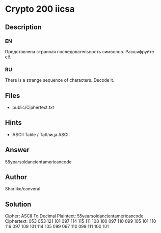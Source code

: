 ﻿
# Crypto 200 iicsa

## Description

### EN

Представлена странная последовательность символов. Расшифруйте её.

### RU

There is a strange sequence of characters. Decode it.

## Files

* public/Ciphertext.txt

## Hints

* ASCII Table / Таблица ASCII

## Answer

55yearsoldancientamericancode

## Author

Sharlike/converal


## Solution

Cipher: ASCII To Decimal
Plaintext: 55yearsoldancientamericancode
Ciphertext: 053 053 121 101 097 114 115 111 108 100 097 110 099 105 101 110 116 097 109 101 114 105 099 097 110 099 111 100 101
